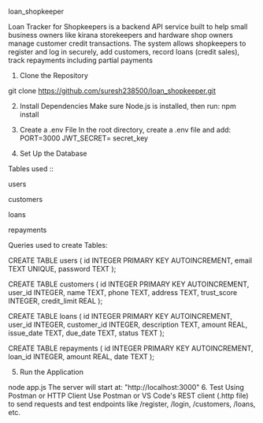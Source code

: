 
loan_shopkeeper

Loan Tracker for Shopkeepers is a backend API service built to help small business owners like kirana storekeepers and hardware shop owners manage customer credit transactions. The system allows shopkeepers to register and log in securely, add customers, record loans (credit sales), track repayments including partial payments

1. Clone the Repository

git clone https://github.com/suresh238500/loan_shopkeeper.git

2. Install Dependencies
Make sure Node.js is installed, then run:
npm install
3. Create a .env File
In the root directory, create a .env file and add:
PORT=3000
JWT_SECRET=  secret_key

4. Set Up the Database



Tables used ::

users

customers

loans

repayments

Queries used to create Tables:

CREATE TABLE users (
  id INTEGER PRIMARY KEY AUTOINCREMENT,
  email TEXT UNIQUE,
  password TEXT
);

CREATE TABLE customers (
  id INTEGER PRIMARY KEY AUTOINCREMENT,
  user_id INTEGER,
  name TEXT,
  phone TEXT,
  address TEXT,
  trust_score INTEGER,
  credit_limit REAL
);

CREATE TABLE loans (
  id INTEGER PRIMARY KEY AUTOINCREMENT,
  user_id INTEGER,
  customer_id INTEGER,
  description TEXT,
  amount REAL,
  issue_date TEXT,
  due_date TEXT,
  status TEXT
);

CREATE TABLE repayments (
  id INTEGER PRIMARY KEY AUTOINCREMENT,
  loan_id INTEGER,
  amount REAL,
  date TEXT
);


5. Run the Application

node app.js
The server will start at: "http://localhost:3000"
6. Test Using Postman or HTTP Client
Use Postman or VS Code's REST client (.http file) to send requests and test endpoints like /register, /login, /customers, /loans, etc.
